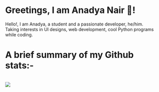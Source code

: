 # Greetings, I am Anadya Nair 👋!

Hello!, I am Anadya, a student and a passionate developer, he/him.
<br>
Taking interests in UI designs, web development, cool Python programs while coding.
<br>
# A brief summary of my Github stats:-
<br>
<img src = "https://github-readme-stats.vercel.app/api?username=AnadyaNair&show_icons=true&title_color=f9f9f9&text_color=f9f9f9&icon_color=f9f9f9&bg_color=3944F7">
<!--
**AnadyaNair/AnadyaNair** is a ✨ _special_ ✨ repository because its `README.md` (this file) appears on your GitHub profile.
*/
